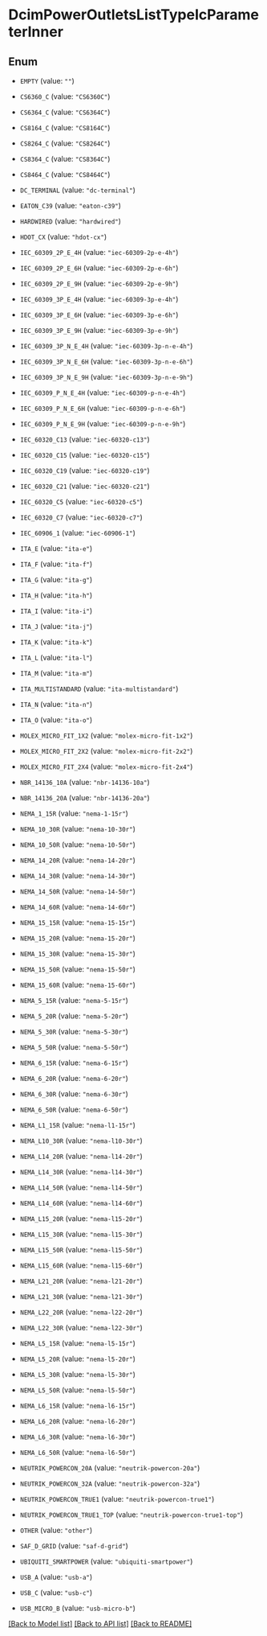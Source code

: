 # DcimPowerOutletsListTypeIcParameterInner

## Enum


* `EMPTY` (value: `""`)

* `CS6360_C` (value: `"CS6360C"`)

* `CS6364_C` (value: `"CS6364C"`)

* `CS8164_C` (value: `"CS8164C"`)

* `CS8264_C` (value: `"CS8264C"`)

* `CS8364_C` (value: `"CS8364C"`)

* `CS8464_C` (value: `"CS8464C"`)

* `DC_TERMINAL` (value: `"dc-terminal"`)

* `EATON_C39` (value: `"eaton-c39"`)

* `HARDWIRED` (value: `"hardwired"`)

* `HDOT_CX` (value: `"hdot-cx"`)

* `IEC_60309_2P_E_4H` (value: `"iec-60309-2p-e-4h"`)

* `IEC_60309_2P_E_6H` (value: `"iec-60309-2p-e-6h"`)

* `IEC_60309_2P_E_9H` (value: `"iec-60309-2p-e-9h"`)

* `IEC_60309_3P_E_4H` (value: `"iec-60309-3p-e-4h"`)

* `IEC_60309_3P_E_6H` (value: `"iec-60309-3p-e-6h"`)

* `IEC_60309_3P_E_9H` (value: `"iec-60309-3p-e-9h"`)

* `IEC_60309_3P_N_E_4H` (value: `"iec-60309-3p-n-e-4h"`)

* `IEC_60309_3P_N_E_6H` (value: `"iec-60309-3p-n-e-6h"`)

* `IEC_60309_3P_N_E_9H` (value: `"iec-60309-3p-n-e-9h"`)

* `IEC_60309_P_N_E_4H` (value: `"iec-60309-p-n-e-4h"`)

* `IEC_60309_P_N_E_6H` (value: `"iec-60309-p-n-e-6h"`)

* `IEC_60309_P_N_E_9H` (value: `"iec-60309-p-n-e-9h"`)

* `IEC_60320_C13` (value: `"iec-60320-c13"`)

* `IEC_60320_C15` (value: `"iec-60320-c15"`)

* `IEC_60320_C19` (value: `"iec-60320-c19"`)

* `IEC_60320_C21` (value: `"iec-60320-c21"`)

* `IEC_60320_C5` (value: `"iec-60320-c5"`)

* `IEC_60320_C7` (value: `"iec-60320-c7"`)

* `IEC_60906_1` (value: `"iec-60906-1"`)

* `ITA_E` (value: `"ita-e"`)

* `ITA_F` (value: `"ita-f"`)

* `ITA_G` (value: `"ita-g"`)

* `ITA_H` (value: `"ita-h"`)

* `ITA_I` (value: `"ita-i"`)

* `ITA_J` (value: `"ita-j"`)

* `ITA_K` (value: `"ita-k"`)

* `ITA_L` (value: `"ita-l"`)

* `ITA_M` (value: `"ita-m"`)

* `ITA_MULTISTANDARD` (value: `"ita-multistandard"`)

* `ITA_N` (value: `"ita-n"`)

* `ITA_O` (value: `"ita-o"`)

* `MOLEX_MICRO_FIT_1X2` (value: `"molex-micro-fit-1x2"`)

* `MOLEX_MICRO_FIT_2X2` (value: `"molex-micro-fit-2x2"`)

* `MOLEX_MICRO_FIT_2X4` (value: `"molex-micro-fit-2x4"`)

* `NBR_14136_10A` (value: `"nbr-14136-10a"`)

* `NBR_14136_20A` (value: `"nbr-14136-20a"`)

* `NEMA_1_15R` (value: `"nema-1-15r"`)

* `NEMA_10_30R` (value: `"nema-10-30r"`)

* `NEMA_10_50R` (value: `"nema-10-50r"`)

* `NEMA_14_20R` (value: `"nema-14-20r"`)

* `NEMA_14_30R` (value: `"nema-14-30r"`)

* `NEMA_14_50R` (value: `"nema-14-50r"`)

* `NEMA_14_60R` (value: `"nema-14-60r"`)

* `NEMA_15_15R` (value: `"nema-15-15r"`)

* `NEMA_15_20R` (value: `"nema-15-20r"`)

* `NEMA_15_30R` (value: `"nema-15-30r"`)

* `NEMA_15_50R` (value: `"nema-15-50r"`)

* `NEMA_15_60R` (value: `"nema-15-60r"`)

* `NEMA_5_15R` (value: `"nema-5-15r"`)

* `NEMA_5_20R` (value: `"nema-5-20r"`)

* `NEMA_5_30R` (value: `"nema-5-30r"`)

* `NEMA_5_50R` (value: `"nema-5-50r"`)

* `NEMA_6_15R` (value: `"nema-6-15r"`)

* `NEMA_6_20R` (value: `"nema-6-20r"`)

* `NEMA_6_30R` (value: `"nema-6-30r"`)

* `NEMA_6_50R` (value: `"nema-6-50r"`)

* `NEMA_L1_15R` (value: `"nema-l1-15r"`)

* `NEMA_L10_30R` (value: `"nema-l10-30r"`)

* `NEMA_L14_20R` (value: `"nema-l14-20r"`)

* `NEMA_L14_30R` (value: `"nema-l14-30r"`)

* `NEMA_L14_50R` (value: `"nema-l14-50r"`)

* `NEMA_L14_60R` (value: `"nema-l14-60r"`)

* `NEMA_L15_20R` (value: `"nema-l15-20r"`)

* `NEMA_L15_30R` (value: `"nema-l15-30r"`)

* `NEMA_L15_50R` (value: `"nema-l15-50r"`)

* `NEMA_L15_60R` (value: `"nema-l15-60r"`)

* `NEMA_L21_20R` (value: `"nema-l21-20r"`)

* `NEMA_L21_30R` (value: `"nema-l21-30r"`)

* `NEMA_L22_20R` (value: `"nema-l22-20r"`)

* `NEMA_L22_30R` (value: `"nema-l22-30r"`)

* `NEMA_L5_15R` (value: `"nema-l5-15r"`)

* `NEMA_L5_20R` (value: `"nema-l5-20r"`)

* `NEMA_L5_30R` (value: `"nema-l5-30r"`)

* `NEMA_L5_50R` (value: `"nema-l5-50r"`)

* `NEMA_L6_15R` (value: `"nema-l6-15r"`)

* `NEMA_L6_20R` (value: `"nema-l6-20r"`)

* `NEMA_L6_30R` (value: `"nema-l6-30r"`)

* `NEMA_L6_50R` (value: `"nema-l6-50r"`)

* `NEUTRIK_POWERCON_20A` (value: `"neutrik-powercon-20a"`)

* `NEUTRIK_POWERCON_32A` (value: `"neutrik-powercon-32a"`)

* `NEUTRIK_POWERCON_TRUE1` (value: `"neutrik-powercon-true1"`)

* `NEUTRIK_POWERCON_TRUE1_TOP` (value: `"neutrik-powercon-true1-top"`)

* `OTHER` (value: `"other"`)

* `SAF_D_GRID` (value: `"saf-d-grid"`)

* `UBIQUITI_SMARTPOWER` (value: `"ubiquiti-smartpower"`)

* `USB_A` (value: `"usb-a"`)

* `USB_C` (value: `"usb-c"`)

* `USB_MICRO_B` (value: `"usb-micro-b"`)


[[Back to Model list]](../README.md#documentation-for-models) [[Back to API list]](../README.md#documentation-for-api-endpoints) [[Back to README]](../README.md)


